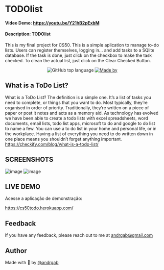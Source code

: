 # TODOlist
#### Video Demo:  <https://youtu.be/Y21hB2pExbM>
#### Description: TODOlist
This is my final project for CS50.
This is a simple aplication to manage to-do lists.
Users can register themselves, logging in... and
add tasks to a SQlite database.
If the task is done, just click on the checkbox to make the
task checked.
To clean the actual list, just click on the Clear Checked Button.
<p align="center">
  <img alt="GitHub top language" src="https://img.shields.io/github/languages/top/Andrgab/todo?color=6485e3&logo=Python">
  <a href="https://www.linkedin.com/in/andrgab/" target="_blank" rel="noopener noreferrer">
    <img alt="Made by" src="https://img.shields.io/badge/made%20by-Andre%20Gabriel-ff69b4?logo=linkedin">
  </a>
</p>


## What is a ToDo List?
What is a ToDo List? The definition is a simple one.
It’s a list of tasks you need to complete, or things that you want to do.
Most typically, they’re organised in order of priority.
Traditionally, they’re written on a piece of paper or post it notes and acts as a memory aid.
As technology has evolved we have been able to create a todo lists with excel spreadsheets,
word documents, email lists, todo list apps, microsoft to do and google to do list to name a few.
You can use a to do list in your home and personal life, or in the workplace.
Having a list of everything you need to do written down in one place means you shouldn’t forget
anything important.
https://checkify.com/blog/what-is-a-todo-list/

## SCREENSHOTS
![image](https://user-images.githubusercontent.com/57791712/133786204-a26d5094-ccce-4c54-853a-5e68cbcb8c0a.png)
![image](https://user-images.githubusercontent.com/57791712/133786220-d855a2f8-c12f-425e-a656-7a8560dc4bda.png)

## LIVE DEMO

Acesse a aplicação de demonstração:

<a href="https://cs50todo.herokuapp.com/" target="_blank" rel="noopener noreferrer">
    https://cs50todo.herokuapp.com/
  </a>

## Feedback

If you have any feedback, please reach out to me at andrgab@gmail.com

## Author

Made with 💙 by [@andrgab](https://www.github.com/andrgab)
